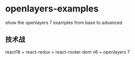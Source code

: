 # openlayers-examples
show the openlayers 7 examples from base to advanced

## 技术战

react18 + react-redux + react-router-dom v6 + openlayers 7